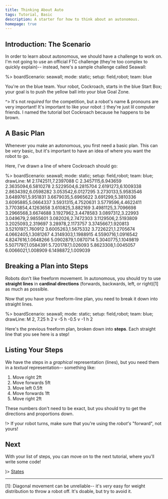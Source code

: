 ```yaml
---
title: Thinking About Auto
tags: Tutorial, Basic
description: A starter for how to think about an autonomous.
homepage: true
---
```



## Introduction: The Scenario

In order to learn about autonomous, we should have a challenge to work on. I'm not going to use an official FTC challenge (they're too complex to quickly explain)-- instead, here's a sample challenge called Seawall:

%> boardScenario: seawall; mode: static; setup: field,robot; team: blue

You're on the blue team. Your robot, Cockroach, starts in the blue Start Box; your goal is to push the yellow ball into your blue Goal Zone.

^> It's not *required* for the competition, but a robot's name & pronouns are very important! It's important to like your robot :) they're just lil computer friends. I named the tutorial bot Cockroach because he happens to be brown.

## A Basic Plan

Whenever you make an autonomous, you first need a basic plan. This can be *very* basic, but it's important to have an idea of where you want the robot to go.

Here, I've drawn a line of where Cockroach should go:

%> boardScenario: seawall; mode: static; setup: field,robot; team: blue; drawLine: M 2.1742511,7.2397088 C 2.3457115,6.943659 2.3635094,6.5810278 2.5229504,6.2815704 2.6191273,6.1009338 2.8634392,6.0598282 3.053542,6.0127295 3.2730133,5.9583546 3.6489761,5.951831 3.6679035,5.6965622 3.691299,5.3810336 3.6095885,5.0664337 3.5931315,4.7520631 3.5779596,4.4622411 3.7703854,4.1263658 3.610825,3.882169 3.4981125,3.7096698 3.2966568,3.6674688 3.1927962,3.4478583 3.0897312,3.22993 3.049679,2.9855601 3.082026,2.7472303 3.1129506,2.5193809 3.2025093,2.319697 3.28978,2.1173757 3.3745667,1.920813 3.5210197,1.760912 3.6005263,1.5675332 3.7226221,1.2705674 4.0662405,1.3081267 4.3149303,1.1988915 4.5590716,1.0916542 4.8247616,1.0648266 5.0902879,1.0870714 5.3040775,1.1049819 5.5071797,1.0584391 5.7201787,1.026093 5.8623308,1.0045057 6.0066021,1.008909 6.1498872,1.009039

## Breaking a Plan into Steps

Robots don't like freeform movement.  In autonomous, you should try to use **straight lines** in **cardinal directions** (forwards, backwards, left, or right)[1] as much as possible.

Now that you have your freeform-line plan, you need to break it down into straight lines. 

%> boardScenario: seawall; mode: static; setup: field,robot; team: blue; drawLine: M 2, 7.25 h 2 v -5 h -0.5 v -1 h 2

Here's the previous freeform plan, broken down into **steps**. Each straight line that you see here is a step!

## Listing Your Steps

We have the steps in a *graphical* representation (lines), but you need them in a *textual* representation-- something like: 

1. Move right 2ft
2. Move forwards 5ft
3. Move left 0.5ft
4. Move forwards 1ft
5. Move right 2ft

These numbers don't need to be exact, but you should try to get the directions and proportions down.

!> If your robot turns, make sure that you're using the *robot's* "forward", not yours!

## Next

With your list of steps, you can move on to the next tutorial, where you'll write some code!

)> [States](./states)

---

[1]: Diagonal movement can be unreliable-- it's *very* easy for weight distribution to throw a robot off. It's doable, but try to avoid it.